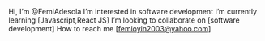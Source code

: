  Hi, I’m @FemiAdesola
I’m interested in software development 
I’m currently learning [Javascript,React JS]
I’m looking to collaborate on [software development]
How to reach me [femioyin2003@yahoo.com]

<!---
FemiAdesola/FemiAdesola is a ✨ special ✨ repository because its `README.md` (this file) appears on your GitHub profile.
You can click the Preview link to take a look at your changes.
--->

